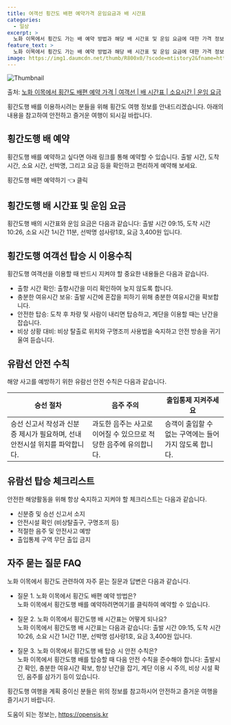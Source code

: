 ```yaml
---
title: 여객선 횡간도 배편 예약가격 운임요금과 배 시간표
categories:
  - 일상
excerpt: >
  노화 이목에서 횡간도 가는 배 예약 방법과 해당 배 시간표 및 운임 요금에 대한 가격 정보를 안내 드리겠습니다. 안전하고 재밋는 횡간도행 여행을 위해 아래 정보 참고하시기 바랍니다. 횡간도행 배편 예약하기 👈 클릭노화 이목에서 횡간도행 배 시간표출발 시간도착 시간소요 시간선박명요금09:1510:261시간 11분섬사랑1호3,400원횡간도행 배편 예약하기 👈 클릭노화 이목에서 횡간도행 여객선 탑승 시 이용수칙노화 이목에서 횡간도행 배를 이용할 때 안전한 탑승을 위한 수칙을 살펴보겠습니다. 중요한 내용 1. 출항 시간 확인 배 출항시간을 미리 확인하여 늦지 않도록 합니다. 2. 충분한 여유시간 보유 출발 시간에 혼잡을 피하기 위해 미리 매표소를 방문하여 충분한 여유시간을 확보합니다. 3. 안전한 탑승 도착 후..
feature_text: >
  노화 이목에서 횡간도 가는 배 예약 방법과 해당 배 시간표 및 운임 요금에 대한 가격 정보를 안내 드리겠습니다. 안전하고 재밋는 횡간도행 여행을 위해 아래 정보 참고하시기 바랍니다. 횡간도행 배편 예약하기 👈 클릭노화 이목에서 횡간도행 배 시간표출발 시간도착 시간소요 시간선박명요금09:1510:261시간 11분섬사랑1호3,400원횡간도행 배편 예약하기 👈 클릭노화 이목에서 횡간도행 여객선 탑승 시 이용수칙노화 이목에서 횡간도행 배를 이용할 때 안전한 탑승을 위한 수칙을 살펴보겠습니다. 중요한 내용 1. 출항 시간 확인 배 출항시간을 미리 확인하여 늦지 않도록 합니다. 2. 충분한 여유시간 보유 출발 시간에 혼잡을 피하기 위해 미리 매표소를 방문하여 충분한 여유시간을 확보합니다. 3. 안전한 탑승 도착 후..
image: https://img1.daumcdn.net/thumb/R800x0/?scode=mtistory2&fname=https%3A%2F%2Fblog.kakaocdn.net%2Fdn%2FbswdPb%2FbtsHBAsoJIf%2F2DMXjiIb9V8bkElFNLVjF0%2Fimg.webp
---
```


![Thumbnail](https://img1.daumcdn.net/thumb/R800x0/?scode=mtistory2&fname=https%3A%2F%2Fblog.kakaocdn.net%2Fdn%2FbswdPb%2FbtsHBAsoJIf%2F2DMXjiIb9V8bkElFNLVjF0%2Fimg.webp)

<p>출처: <a href="https://opensis.kr/entry/%EB%85%B8%ED%99%94-%EC%9D%B4%EB%AA%A9%EC%97%90%EC%84%9C-%ED%9A%A1%EA%B0%84%EB%8F%84-%EB%B0%B0%ED%8E%B8-%EC%98%88%EC%95%BD-%EA%B0%80%EA%B2%A9-%EC%97%AC%EA%B0%9D%EC%84%A0-%EB%B0%B0-%EC%8B%9C%EA%B0%84%ED%91%9C-%EC%86%8C%EC%9A%94%EC%8B%9C%EA%B0%84-%EC%9A%B4%EC%9E%84-%EC%9A%94%EA%B8%88" rel="dofollow">노화 이목에서 횡간도 배편 예약 가격 | 여객선 | 배 시간표 | 소요시간 | 운임 요금</a> </p>

횡간도행 배를 이용하시려는 분들을 위해 횡간도 여행 정보를 안내드리겠습니다. 아래의 내용을 참고하여 안전하고 즐거운 여행이 되시길 바랍니다.

## 횡간도행 배 예약

횡간도행 배를 예약하고 싶다면 아래 링크를 통해 예약할 수 있습니다. 출발 시간, 도착 시간, 소요 시간, 선박명, 그리고 요금 등을
확인하고 편리하게 예약해 보세요.

횡간도행 배편 예약하기 👈 클릭

## 횡간도행 배 시간표 및 운임 요금

횡간도행 배의 시간표와 운임 요금은 다음과 같습니다: 출발 시간 09:15, 도착 시간 10:26, 소요 시간 1시간 11분, 선박명
섬사랑1호, 요금 3,400원 입니다.

## 횡간도행 여객선 탑승 시 이용수칙

횡간도행 여객선을 이용할 때 반드시 지켜야 할 중요한 내용들은 다음과 같습니다.

  * 출항 시간 확인: 출항시간을 미리 확인하여 늦지 않도록 합니다.
  * 충분한 여유시간 보유: 출발 시간에 혼잡을 피하기 위해 충분한 여유시간을 확보합니다.
  * 안전한 탑승: 도착 후 차량 및 사람이 내리면 탑승하고, 계단을 이용할 때는 난간을 잡습니다.
  * 비상 상황 대비: 비상 탈출로 위치와 구명조끼 사용법을 숙지하고 안전 방송을 귀기울여 듣습니다.

## 유람선 안전 수칙

해양 사고를 예방하기 위한 유람선 안전 수칙은 다음과 같습니다.

**승선 절차** | **음주 주의** | **출입통제 지켜주세요**  
---|---|---  
승선 신고서 작성과 신분증 제시가 필요하며, 선내 안전시설 위치를 파악합니다. | 과도한 음주는 사고로 이어질 수 있으므로 적당한 음주에 유의합니다. | 승객이 출입할 수 없는 구역에는 들어가지 않도록 합니다.  
  
## 유람선 탑승 체크리스트

안전한 해양활동을 위해 항상 숙지하고 지켜야 할 체크리스트는 다음과 같습니다.

  * 신분증 및 승선 신고서 소지
  * 안전시설 확인 (비상탈출구, 구명조끼 등)
  * 적절한 음주 및 안전사고 예방
  * 출입통제 구역 무단 출입 금지

## 자주 묻는 질문 FAQ

노화 이목에서 횡간도 관련하여 자주 묻는 질문과 답변은 다음과 같습니다.

  * 질문 1. 노화 이목에서 횡간도 배편 예약 방법은?  
노화 이목에서 횡간도행 배를 예약하려면여기를 클릭하여 예약할 수 있습니다.

  * 질문 2. 노화 이목에서 횡간도행 배 시간표는 어떻게 되나요?  
노화 이목에서 횡간도행 배 시간표는 다음과 같습니다: 출발 시간 09:15, 도착 시간 10:26, 소요 시간 1시간 11분, 선박명
섬사랑1호, 요금 3,400원 입니다.

  * 질문 3. 노화 이목에서 횡간도행 배 탑승 시 안전 수칙은?  
노화 이목에서 횡간도행 배를 탑승할 때 다음 안전 수칙을 준수해야 합니다: 출발시간 확인, 충분한 여유시간 확보, 항상 난간을 잡기, 계단
이용 시 주의, 비상 시설 확인, 음주를 삼가기 등이 있습니다.

횡간도행 여행을 계획 중이신 분들은 위의 정보를 참고하시어 안전하고 즐거운 여행을 즐기시기 바랍니다.

 

도움이 되는 정보는, <a href="https://opensis.kr" rel="dofollow">https://opensis.kr</a>


